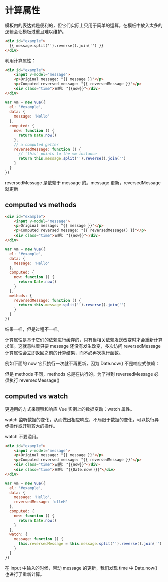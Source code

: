 # 计算属性
模板内的表达式是便利的，但它们实际上只用于简单的运算。在模板中放入太多的逻辑会让模板过重且难以维护。

``` html
<div id="example">
  {{ message.split('').reverse().join('') }}
</div>
```

利用计算属性：

``` html
<div id="example">
    <input v-model="message">
    <p>Original message: "{{ message }}"</p>
    <p>Computed reversed message: "{{ reversedMessage }}"</p>
    <div class="time">日期: "{{now}}"</div>
</div>
```

``` js
var vm = new Vue({
  el: '#example',
  data: {
    message: 'Hello'
  },
  computed: {
    now: function () {
      return Date.now()
    },
    // a computed getter
    reversedMessage: function () {
      // `this` points to the vm instance
      return this.message.split('').reverse().join('')
    }
  }
})
```

reversedMessage 是依赖于 message 的。message 更新，reversedMessage 就更新

## computed vs methods

``` html
<div id="example">
    <input v-model="message">
    <p>Original message: "{{ message }}"</p>
    <p>Computed reversed message: "{{ reversedMessage() }}"</p>
    <div class="time">日期: "{{now}}"</div>
</div>
```

``` js
var vm = new Vue({
  el: '#example',
  data: {
    message: 'Hello'
  },
  computed: {
    now: function () {
      return Date.now()
    }
  },
  methods: {
    reversedMessage: function () {
      return this.message.split('').reverse().join('')
    }
  }
})
```

结果一样，但是过程不一样。

计算属性是基于它们的依赖进行缓存的，只有当相关依赖发送改变时才会重新计算求值。这就意味着只要 message 还没有发生改变，多次访问 reversedMessage 计算属性会立即返回之前的计算结果，而不必再次执行函数。

例如下面的 now 它只执行一次就不再更新，因为 Date.now() 不是响应式依赖：

但是 methods 不同，methods 总是在执行的。为了得到 reversedMessage 必须执行 reversedMessage()

## computed vs watch

更通用的方式来观察和响应 Vue 实例上的数据变动：watch 属性。

watch 监听数据的变化，从而做出相应响应，不局限于数据的变化，可以执行异步操作或开销较大的操作。

watch 不要滥用。

``` html
<div id="example">
    <input v-model="message">
    <p>Original message: "{{ message }}"</p>
    <p>Computed reversed message: "{{ reversedMessage }}"</p>
    <div class="time">日期: "{{now}}"</div>
    <div class="time">日期: "{{Date.now()}}"</div>
</div>
```

``` js
var vm = new Vue({
  el: '#example',
  data: {
    message: 'Hello',
    reversedMessage: 'olleH'
  },
  computed: {
    now: function () {
      return Date.now()
    }
  },
  watch: {
    message: function () {
      this.reversedMessage = this.message.split('').reverse().join('')
    }
  }
})
```

在 input 中输入的时候，带动 message 的更新，我们发现 time 中 Date.now() 也进行了重新计算。
